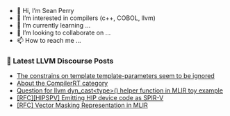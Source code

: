 - 👋 Hi, I’m Sean Perry
- 👀 I’m interested in compilers (c++, COBOL, llvm)
- 🌱 I’m currently learning ...
- 💞️ I’m looking to collaborate on ...
- 📫 How to reach me ...

<!---
s66perry/s66perry is a ✨ special ✨ repository because its `README.md` (this file) appears on your GitHub profile.
You can click the Preview link to take a look at your changes.
--->
### 📕 Latest LLVM Discourse Posts

<!-- DISCOURSE-LLVM:START -->
- [The constrains on template template-parameters seem to be ignored](https://discourse.llvm.org/t/the-constrains-on-template-template-parameters-seem-to-be-ignored/65212#post_1)
- [About the CompilerRT category](https://discourse.llvm.org/t/about-the-compilerrt-category/65211#post_1)
- [Question for llvm dyn_cast&lt;type&gt;&lpar;&rpar; helper function in MLIR toy example](https://discourse.llvm.org/t/question-for-llvm-dyn-cast-type-helper-function-in-mlir-toy-example/65202#post_3)
- [[RFC][HIPSPV] Emitting HIP device code as SPIR-V](https://discourse.llvm.org/t/rfc-hipspv-emitting-hip-device-code-as-spir-v/58726#post_18)
- [[RFC] Vector Masking Representation in MLIR](https://discourse.llvm.org/t/rfc-vector-masking-representation-in-mlir/64964#post_11)
<!-- DISCOURSE-LLVM:END -->
